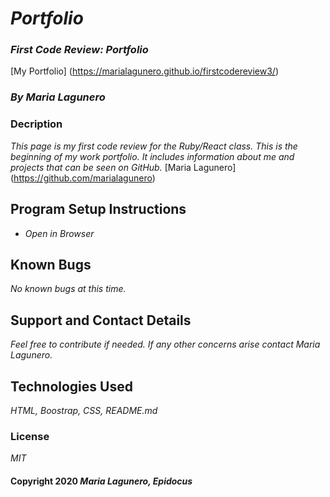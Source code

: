 # _Portfolio_

### _First Code Review: Portfolio_

[My Portfolio] (https://marialagunero.github.io/firstcodereview3/)

### _**By Maria Lagunero**_

### Decription

_This page is my first code review for the Ruby/React class. This is the beginning of my work portfolio. It includes information about me and projects that can be seen on GitHub._ [Maria Lagunero] (https://github.com/marialagunero)

## Program Setup Instructions

* _Open in Browser_

## Known Bugs

_No known bugs at this time._

## Support and Contact Details

_Feel free to contribute if needed. If any other concerns arise contact Maria Lagunero._

## Technologies Used

_HTML, Boostrap, CSS, README.md_

### License

*MIT*

#### Copyright 2020 _*Maria Lagunero, Epidocus*_